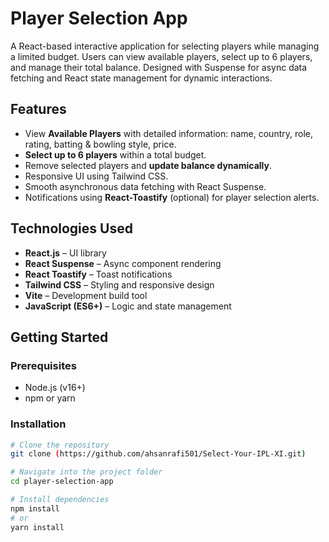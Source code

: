# Player Selection App

A React-based interactive application for selecting players while managing a limited budget. Users can view available players, select up to 6 players, and manage their total balance. Designed with Suspense for async data fetching and React state management for dynamic interactions.

## Features

- View **Available Players** with detailed information: name, country, role, rating, batting & bowling style, price.
- **Select up to 6 players** within a total budget.
- Remove selected players and **update balance dynamically**.
- Responsive UI using Tailwind CSS.
- Smooth asynchronous data fetching with React Suspense.
- Notifications using **React-Toastify** (optional) for player selection alerts.

## Technologies Used

- **React.js** – UI library
- **React Suspense** – Async component rendering
- **React Toastify** – Toast notifications
- **Tailwind CSS** – Styling and responsive design
- **Vite** – Development build tool
- **JavaScript (ES6+)** – Logic and state management

## Getting Started

### Prerequisites

- Node.js (v16+)
- npm or yarn

### Installation

```bash
# Clone the repository
git clone (https://github.com/ahsanrafi501/Select-Your-IPL-XI.git)

# Navigate into the project folder
cd player-selection-app

# Install dependencies
npm install
# or
yarn install
